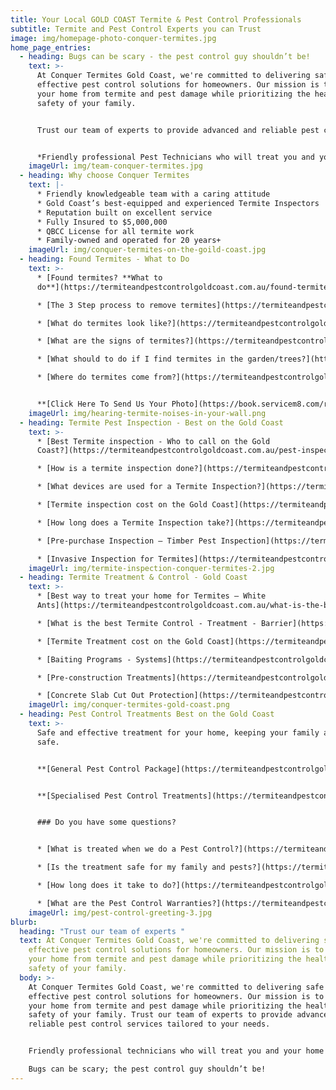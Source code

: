 ```yaml
---
title: Your Local GOLD COAST Termite & Pest Control Professionals
subtitle: Termite and Pest Control Experts you can Trust
image: img/homepage-photo-conquer-termites.jpg
home_page_entries:
  - heading: Bugs can be scary - the pest control guy shouldn’t be!
    text: >-
      At Conquer Termites Gold Coast, we're committed to delivering safe and
      effective pest control solutions for homeowners. Our mission is to protect
      your home from termite and pest damage while prioritizing the health and
      safety of your family. 


      Trust our team of experts to provide advanced and reliable pest control services tailored to your needs.


      *Friendly professional Pest Technicians who will treat you and your home with respect.*
    imageUrl: img/team-conquer-termites.jpg
  - heading: Why choose Conquer Termites
    text: |-
      * Friendly knowledgeable team with a caring attitude
      * Gold Coast’s best-equipped and experienced Termite Inspectors
      * Reputation built on excellent service
      * Fully Insured to $5,000,000
      * QBCC License for all termite work
      * Family-owned and operated for 20 years+
    imageUrl: img/conquer-termites-on-the-goild-coast.jpg
  - heading: Found Termites - What to Do
    text: >-
      * [Found termites? **What to
      do**](https://termiteandpestcontrolgoldcoast.com.au/found-termites/)

      * [The 3 Step process to remove termites](https://termiteandpestcontrolgoldcoast.com.au/3-step-process/)

      * [What do termites look like?](https://termiteandpestcontrolgoldcoast.com.au/what-do-termites-look-like/)

      * [What are the signs of termites?](https://termiteandpestcontrolgoldcoast.com.au/signs-of-termites/)

      * [What should to do if I find termites in the garden/trees?](https://termiteandpestcontrolgoldcoast.com.au/termites-in-garden/)

      * [Where do termites come from?](https://termiteandpestcontrolgoldcoast.com.au/where-do-termites-come-from/)


      **[Click Here To Send Us Your Photo](https://book.servicem8.com/request_booking?uuid=79164e5f-75c2-4948-a804-2427fa83b3ab)**
    imageUrl: img/hearing-termite-noises-in-your-wall.png
  - heading: Termite Pest Inspection - Best on the Gold Coast
    text: >-
      * [Best Termite inspection - Who to call on the Gold
      Coast?](https://termiteandpestcontrolgoldcoast.com.au/pest-inspections/)

      * [How is a termite inspection done?](https://termiteandpestcontrolgoldcoast.com.au/how-is-a-termite-inspection-done/)

      * [What devices are used for a Termite Inspection?](https://termiteandpestcontrolgoldcoast.com.au/what-devices-are-used-for-a-termite-inspection/)

      * [Termite inspection cost on the Gold Coast](https://termiteandpestcontrolgoldcoast.com.au/termite-inspection-cost-on-the-gold-coast/)

      * [How long does a Termite Inspection take?](https://termiteandpestcontrolgoldcoast.com.au/how-long-does-a-termite-inspection-take/)

      * [Pre-purchase Inspection – Timber Pest Inspection](https://termiteandpestcontrolgoldcoast.com.au/pre-purchase-inspection-timber-inspection/)

      * [Invasive Inspection for Termites](https://termiteandpestcontrolgoldcoast.com.au/invasive-inspection-for-termites/)
    imageUrl: img/termite-inspection-conquer-termites-2.jpg
  - heading: Termite Treatment & Control - Gold Coast
    text: >-
      * [Best way to treat your home for Termites – White
      Ants](https://termiteandpestcontrolgoldcoast.com.au/what-is-the-best-termite-control-treatment-barrier/)

      * [What is the best Termite Control - Treatment - Barrier](https://termiteandpestcontrolgoldcoast.com.au/best-chemical-for-termite-treatment)

      * [Termite Treatment cost on the Gold Coast](https://termiteandpestcontrolgoldcoast.com.au/termite-treatment-cost-on-the-gold-coast/)

      * [Baiting Programs - Systems](https://termiteandpestcontrolgoldcoast.com.au/baiting-programs-systems/)

      * [Pre-construction Treatments](https://termiteandpestcontrolgoldcoast.com.au/pre-construction-treatments/)

      * [Concrete Slab Cut Out Protection](https://termiteandpestcontrolgoldcoast.com.au/concrete-slab-cut-out-protection/)
    imageUrl: img/conquer-termites-gold-coast.png
  - heading: Pest Control Treatments Best on the Gold Coast
    text: >-
      Safe and effective treatment for your home, keeping your family and pets
      safe.


      **[General Pest Control Package](https://termiteandpestcontrolgoldcoast.com.au/pest-control/)**


      **[Specialised Pest Control Treatments](https://termiteandpestcontrolgoldcoast.com.au/specialised-pest-control-treatments/)**


      ### Do you have some questions?


      * [What is treated when we do a Pest Control?](https://termiteandpestcontrolgoldcoast.com.au/pest-control/)

      * [Is the treatment safe for my family and pests?](https://termiteandpestcontrolgoldcoast.com.au/is-this-treatment-safe/)

      * [How long does it take to do?](https://termiteandpestcontrolgoldcoast.com.au/how-long-does-it-take/)

      * [What are the Pest Control Warranties?](https://termiteandpestcontrolgoldcoast.com.au/pest-control/)
    imageUrl: img/pest-control-greeting-3.jpg
blurb:
  heading: "Trust our team of experts "
  text: At Conquer Termites Gold Coast, we're committed to delivering safe and
    effective pest control solutions for homeowners. Our mission is to protect
    your home from termite and pest damage while prioritizing the health and
    safety of your family.
  body: >-
    At Conquer Termites Gold Coast, we're committed to delivering safe and
    effective pest control solutions for homeowners. Our mission is to protect
    your home from termite and pest damage while prioritizing the health and
    safety of your family. Trust our team of experts to provide advanced and
    reliable pest control services tailored to your needs.


    Friendly professional technicians who will treat you and your home with respect.

    Bugs can be scary; the pest control guy shouldn’t be!
---
```

